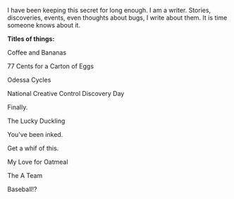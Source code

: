 I have been keeping this secret for long enough. I am a writer. Stories, discoveries, events, even thoughts about bugs, I write about them. It is time someone knows about it. 

**Titles of things:**

Coffee and Bananas

77 Cents for a Carton of Eggs

Odessa Cycles

National Creative Control Discovery Day

Finally.

The Lucky Duckling

You've been inked.

Get a whif of this.

My Love for Oatmeal

The A Team

Baseball!?







